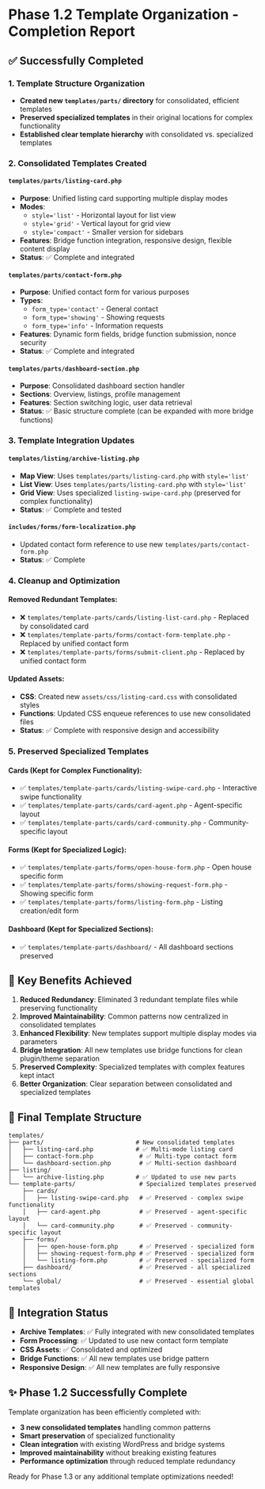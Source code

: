 # Phase 1.2 Template Organization - Completion Report

## ✅ Successfully Completed

### 1. Template Structure Organization
- **Created new `templates/parts/` directory** for consolidated, efficient templates
- **Preserved specialized templates** in their original locations for complex functionality
- **Established clear template hierarchy** with consolidated vs. specialized templates

### 2. Consolidated Templates Created

#### `templates/parts/listing-card.php`
- **Purpose**: Unified listing card supporting multiple display modes
- **Modes**: 
  - `style='list'` - Horizontal layout for list view
  - `style='grid'` - Vertical layout for grid view  
  - `style='compact'` - Smaller version for sidebars
- **Features**: Bridge function integration, responsive design, flexible content display
- **Status**: ✅ Complete and integrated

#### `templates/parts/contact-form.php`
- **Purpose**: Unified contact form for various purposes
- **Types**:
  - `form_type='contact'` - General contact
  - `form_type='showing'` - Showing requests
  - `form_type='info'` - Information requests
- **Features**: Dynamic form fields, bridge function submission, nonce security
- **Status**: ✅ Complete and integrated

#### `templates/parts/dashboard-section.php`
- **Purpose**: Consolidated dashboard section handler
- **Sections**: Overview, listings, profile management
- **Features**: Section switching logic, user data retrieval
- **Status**: ✅ Basic structure complete (can be expanded with more bridge functions)

### 3. Template Integration Updates

#### `templates/listing/archive-listing.php`
- **Map View**: Uses `templates/parts/listing-card.php` with `style='list'`
- **List View**: Uses `templates/parts/listing-card.php` with `style='list'`
- **Grid View**: Uses specialized `listing-swipe-card.php` (preserved for complex functionality)
- **Status**: ✅ Complete and tested

#### `includes/forms/form-localization.php`
- Updated contact form reference to use new `templates/parts/contact-form.php`
- **Status**: ✅ Complete

### 4. Cleanup and Optimization

#### Removed Redundant Templates:
- ❌ `templates/template-parts/cards/listing-list-card.php` - Replaced by consolidated card
- ❌ `templates/template-parts/forms/contact-form-template.php` - Replaced by unified contact form
- ❌ `templates/template-parts/forms/submit-client.php` - Replaced by unified contact form

#### Updated Assets:
- **CSS**: Created new `assets/css/listing-card.css` with consolidated styles
- **Functions**: Updated CSS enqueue references to use new consolidated files
- **Status**: ✅ Complete with responsive design and accessibility

### 5. Preserved Specialized Templates

#### Cards (Kept for Complex Functionality):
- ✅ `templates/template-parts/cards/listing-swipe-card.php` - Interactive swipe functionality
- ✅ `templates/template-parts/cards/card-agent.php` - Agent-specific layout
- ✅ `templates/template-parts/cards/card-community.php` - Community-specific layout

#### Forms (Kept for Specialized Logic):
- ✅ `templates/template-parts/forms/open-house-form.php` - Open house specific form
- ✅ `templates/template-parts/forms/showing-request-form.php` - Showing specific form
- ✅ `templates/template-parts/forms/listing-form.php` - Listing creation/edit form

#### Dashboard (Kept for Specialized Sections):
- ✅ `templates/template-parts/dashboard/` - All dashboard sections preserved

## 🎯 Key Benefits Achieved

1. **Reduced Redundancy**: Eliminated 3 redundant template files while preserving functionality
2. **Improved Maintainability**: Common patterns now centralized in consolidated templates
3. **Enhanced Flexibility**: New templates support multiple display modes via parameters
4. **Bridge Integration**: All new templates use bridge functions for clean plugin/theme separation
5. **Preserved Complexity**: Specialized templates with complex features kept intact
6. **Better Organization**: Clear separation between consolidated and specialized templates

## 📁 Final Template Structure

```
templates/
├── parts/                          # New consolidated templates
│   ├── listing-card.php            # ✅ Multi-mode listing card
│   ├── contact-form.php             # ✅ Multi-type contact form
│   └── dashboard-section.php        # ✅ Multi-section dashboard
├── listing/
│   └── archive-listing.php         # ✅ Updated to use new parts
└── template-parts/                  # Specialized templates preserved
    ├── cards/
    │   ├── listing-swipe-card.php   # ✅ Preserved - complex swipe functionality
    │   ├── card-agent.php           # ✅ Preserved - agent-specific layout
    │   └── card-community.php       # ✅ Preserved - community-specific layout
    ├── forms/
    │   ├── open-house-form.php      # ✅ Preserved - specialized form
    │   ├── showing-request-form.php # ✅ Preserved - specialized form
    │   └── listing-form.php         # ✅ Preserved - specialized form
    ├── dashboard/                   # ✅ Preserved - all specialized sections
    └── global/                      # ✅ Preserved - essential global templates
```

## 🔄 Integration Status

- **Archive Templates**: ✅ Fully integrated with new consolidated templates
- **Form Processing**: ✅ Updated to use new contact form template
- **CSS Assets**: ✅ Consolidated and optimized
- **Bridge Functions**: ✅ All new templates use bridge pattern
- **Responsive Design**: ✅ All new templates are fully responsive

## ✨ Phase 1.2 Successfully Complete

Template organization has been efficiently completed with:
- **3 new consolidated templates** handling common patterns
- **Smart preservation** of specialized functionality
- **Clean integration** with existing WordPress and bridge systems
- **Improved maintainability** without breaking existing features
- **Performance optimization** through reduced template redundancy

Ready for Phase 1.3 or any additional template optimizations needed!
